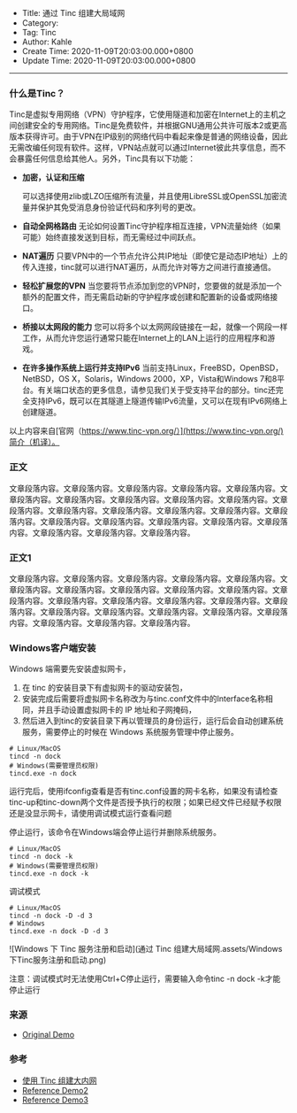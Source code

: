 - Title: 通过 Tinc 组建大局域网
- Category:
- Tag: Tinc
- Author: Kahle
- Create Time: 2020-11-09T20:03:00.000+0800
- Update Time: 2020-11-09T20:03:00.000+0800

---

### 什么是Tinc？

Tinc是虚拟专用网络（VPN）守护程序，它使用隧道和加密在Internet上的主机之间创建安全的专用网络。Tinc是免费软件，并根据GNU通用公共许可版本2或更高版本获得许可。由于VPN在IP级别的网络代码中看起来像是普通的网络设备，因此无需改编任何现有软件。这样，VPN站点就可以通过Internet彼此共享信息，而不会暴露任何信息给其他人。另外，Tinc具有以下功能：

- **加密，认证和压缩**

  可以选择使用zlib或LZO压缩所有流量，并且使用LibreSSL或OpenSSL加密流量并保护其免受消息身份验证代码和序列号的更改。

- **自动全网格路由**
  无论如何设置Tinc守护程序相互连接，VPN流量始终（如果可能）始终直接发送到目标，而无需经过中间跃点。

- **NAT遍历**
  只要VPN中的一个节点允许公共IP地址（即使它是动态IP地址）上的传入连接，tinc就可以进行NAT遍历，从而允许对等方之间进行直接通信。

- **轻松扩展您的VPN**
  当您要将节点添加到您的VPN时，您要做的就是添加一个额外的配置文件，而无需启动新的守护程序或创建和配置新的设备或网络接口。

- **桥接以太网段的能力**
  您可以将多个以太网网段链接在一起，就像一个网段一样工作，从而允许您运行通常只能在Internet上的LAN上运行的应用程序和游戏。

- **在许多操作系统上运行并支持IPv6**
  当前支持Linux，FreeBSD，OpenBSD，NetBSD，OS X，Solaris，Windows 2000，XP，Vista和Windows 7和8平台。有关端口状态的更多信息，请参见我们关于受支持平台的部分。tinc还完全支持IPv6，既可以在其隧道上隧道传输IPv6流量，又可以在现有IPv6网络上创建隧道。

以上内容来自[官网（https://www.tinc-vpn.org/）](https://www.tinc-vpn.org/)简介（机译）。


### 正文

文章段落内容。文章段落内容。文章段落内容。文章段落内容。文章段落内容。文章段落内容。文章段落内容。文章段落内容。文章段落内容。文章段落内容。文章段落内容。文章段落内容。文章段落内容。文章段落内容。文章段落内容。文章段落内容。文章段落内容。文章段落内容。文章段落内容。文章段落内容。文章段落内容。文章段落内容。文章段落内容。文章段落内容。


### 正文1

文章段落内容。文章段落内容。文章段落内容。文章段落内容。文章段落内容。文章段落内容。文章段落内容。文章段落内容。文章段落内容。文章段落内容。文章段落内容。文章段落内容。文章段落内容。文章段落内容。文章段落内容。文章段落内容。文章段落内容。文章段落内容。文章段落内容。文章段落内容。文章段落内容。文章段落内容。文章段落内容。文章段落内容。

### Windows客户端安装

Windows 端需要先安装虚拟网卡，

1. 在 tinc 的安装目录下有虚拟网卡的驱动安装包，
2. 安装完成后需要将虚拟网卡名称改为与tinc.conf文件中的Interface名称相同，并且手动设置虚拟网卡的 IP 地址和子网掩码，
3. 然后进入到tinc的安装目录下再以管理员的身份运行，运行后会自动创建系统服务，需要停止的时候在 Windows 系统服务管理中停止服务。

```
# Linux/MacOS
tincd -n dock
# Windows(需要管理员权限)
tincd.exe -n dock
```

运行完后，使用ifconfig查看是否有tinc.conf设置的网卡名称，如果没有请检查tinc-up和tinc-down两个文件是否授予执行的权限；如果已经文件已经赋予权限还是没显示网卡，请使用调试模式运行查看问题

停止运行，该命令在Windows端会停止运行并删除系统服务。

```
# Linux/MacOS
tincd -n dock -k
# Windows(需要管理员权限)
tincd.exe -n dock -k
```

调试模式

```
# Linux/MacOS
tincd -n dock -D -d 3
# Windows
tincd.exe -n dock -D -d 3
```



![Windows 下 Tinc 服务注册和启动](通过 Tinc 组建大局域网.assets/Windows下Tinc服务注册和启动.png)



注意：调试模式时无法使用Ctrl+C停止运行，需要输入命令tinc -n dock -k才能停止运行

### 来源

- [Original Demo](https://github.com/kahlkn)

### 参考

- [使用 Tinc 组建大内网](https://zimiao.moe/posts/53555/)
- [Reference Demo2](https://github.com/kahlkn)
- [Reference Demo3](https://github.com/kahlkn)







